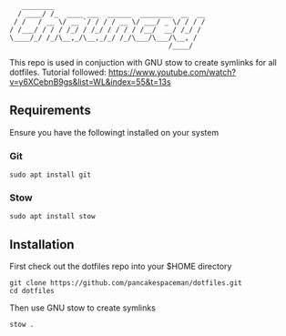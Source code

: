 ```
   ________                                     
  / ____/ /_  ____ ___  ______  ________  __  __
 / /   / __ \/ __ `/ / / / __ \/ ___/ _ \/ / / /
/ /___/ / / / /_/ / /_/ / / / / /__/  __/ /_/ / 
\____/_/ /_/\__,_/\__,_/_/ /_/\___/\___/\__, /  
                                       /____/   
```

This repo is used in conjuction with GNU stow to create symlinks for all dotfiles.
Tutorial followed: https://www.youtube.com/watch?v=y6XCebnB9gs&list=WL&index=55&t=13s


## Requirements

Ensure you have the followingt installed on your system

### Git

```
sudo apt install git
```

### Stow

```
sudo apt install stow
```


## Installation

First check out the dotfiles repo into your $HOME directory

```
git clone https://github.com/pancakespaceman/dotfiles.git
cd dotfiles
```

Then use GNU stow to create symlinks

```
stow .
```

